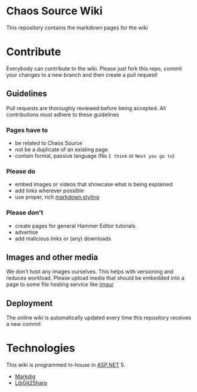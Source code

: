 # Chaos Source Wiki

This repository contains the markdown pages for the wiki

# Contribute
Everybody can contribute to the wiki. Please just fork this repo, commit your changes to a new branch and then create a pull request!

## Guidelines
Pull requests are thoroughly reviewed before being accepted. All contributions must adhere to these guidelines

### Pages have to
- be related to Chaos Source
- not be a duplicate of an existing page
- contain formal, passive language (No `I think` or `Next you go to`)

### Please do
- embed images or videos that showcase what is being explained
- add links wherever possible
- use proper, rich [markdown styling](https://github.com/adam-p/markdown-here/wiki/Markdown-Cheatsheet)

### Please don't
- create pages for general Hammer Editor tutorials
- advertise
- add malicious links or (any) downloads

## Images and other media
We don't host any images ourselves. This helps with versioning and reduces workload. Please upload media that should be embedded into a page to some file hosting service like [imgur](https://imgur.com)

## Deployment
The online wiki is automatically updated every time this repository receives a new commit

# Technologies
This wiki is programmed in-house in [ASP.NET](https://dotnet.microsoft.com/apps/aspnet) 5.

- [Markdig](https://www.nuget.org/packages/Markdig/)
- [LibGit2Sharp](https://www.nuget.org/packages/LibGit2Sharp)